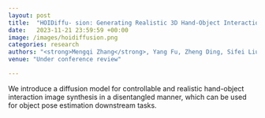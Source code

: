 ```yaml
---
layout: post
title:  "HOIDiffu- sion: Generating Realistic 3D Hand-Object Interaction Data"
date:   2023-11-21 23:59:59 +00:00
image: /images/hoidiffusion.png
categories: research
authors: "<strong>Mengqi Zhang</strong>, Yang Fu, Zheng Ding, Sifei Liu, Zhuowen Tu, Xiaolong Wang"
venue: "Under conference review"

---
```

We introduce a diffusion model for controllable and realistic hand-object interaction image synthesis in a disentangled manner, which can be used for object pose estimation downstream tasks.